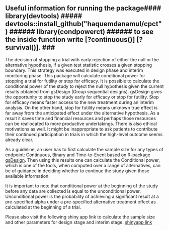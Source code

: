 Useful information for running the package####
library(devtools)  #####
devtools::install_github("haquemdanamul/cpct")  ######
library(condpowerct) ######
to see the inside function write [?continuous()] [?survival()]. ###
-----------------------------------------------------------------------------------------------------
The decision of stopping a trial with early rejection of either the null or the alternative hypothesis, 
if a given test statistic crosses a given stopping boundary. This strategy was executed in design phase 
and interim monitoring phase. 
This package will calculate conditional power for stopping a trial for futility or stop for efficacy. 
It is possible to calculate the conditional power of the study to reject the null hypothesis given the 
current results obtained from gsDesign (Group sequential designs). gsDesign gives the opportunity to 
stop the study early for efficacy or stop for futility. Stop for efficacy means faster access to the 
new treatment during an interim analysis. On the other hand, stop for futility means unknown true 
effect is far away from the anticipated effect under the alternative hypothesis. As a result it saves
time and financial resources and perhaps those resources can be reallocated to more productive undertakings.
There is also ethical motivations as well. It might be inappropriate to ask patients to contribute their 
continued participation in trials in which the high-level outcome seems already clear.

As a guideline, an user has to first calculate the sample size for any types of endpoint: Continuous, Binary
and Time-to-Event based on R-package [gsDesign](gsDesign). Then using this results one can calculate the Conditional power,
which is one of the tools, when computed over a range of alternatives, can be of guidance in deciding whether 
to continue the study given those available information. 

It is important to note that conditional power at the beginning of the study before any data are 
collected is equal to the unconditional power. Unconditional power is the probability of achieving 
a significant result at a pre-specified alpha under a pre-specified alternative treatment effect as
calculated at the beginning of a trial.

Please also visit the following shiny app link to calculate the sample size and other parameters for 
design stage and interim stage. [shinyapp link](https://haquemdanamul.shinyapps.io/update_session/)
